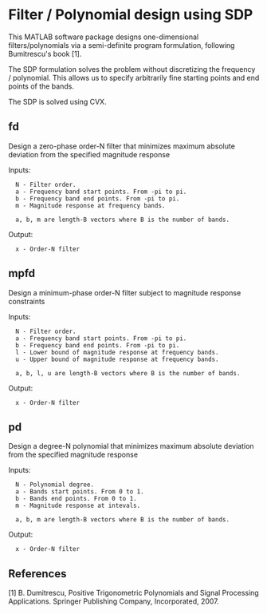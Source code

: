 # Filter / Polynomial design using SDP

This MATLAB software package designs one-dimensional filters/polynomials via a semi-definite program formulation, following Bumitrescu's book [1].

The SDP formulation solves the problem without discretizing the frequency / polynomial.
This allows us to specify arbitrarily fine starting points and end points of the bands.

The SDP is solved using CVX. 

## fd
Design a zero-phase order-N filter that minimizes maximum absolute deviation from the specified magnitude response

Inputs:

      N - Filter order.
      a - Frequency band start points. From -pi to pi.
      b - Frequency band end points. From -pi to pi.
      m - Magnitude response at frequency bands.

      a, b, m are length-B vectors where B is the number of bands.
Output:

      x - Order-N filter



## mpfd
Design a minimum-phase order-N filter subject to magnitude response constraints

Inputs:

      N - Filter order.
      a - Frequency band start points. From -pi to pi.
      b - Frequency band end points. From -pi to pi.
      l - Lower bound of magnitude response at frequency bands.
      u - Upper bound of magnitude response at frequency bands.

      a, b, l, u are length-B vectors where B is the number of bands.
Output:

      x - Order-N filter

## pd
Design a degree-N polynomial that minimizes maximum absolute deviation from the specified magnitude response

Inputs:

      N - Polynomial degree.
      a - Bands start points. From 0 to 1.
      b - Bands end points. From 0 to 1.
      m - Magnitude response at intevals.

      a, b, m are length-B vectors where B is the number of bands.
Output:

      x - Order-N filter


## References
[1]	B. Dumitrescu, Positive Trigonometric Polynomials and Signal Processing Applications. Springer Publishing Company, Incorporated, 2007.